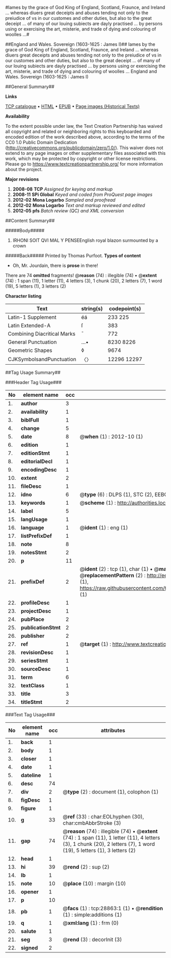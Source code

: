 #Iames by the grace of God King of England, Scotland, Fraunce, and  Ireland ... whereas diuers great deceipts and abuses tending not only to the preiudice of vs in our customes and other duties, but also to the great deceipt ... of many of our louing subiects are dayly practised ... by persons using or exercising the art, misterie, and trade of dying and colouring of woolles ...#

##England and Wales. Sovereign (1603-1625 : James I)##
Iames by the grace of God King of England, Scotland, Fraunce, and  Ireland ... whereas diuers great deceipts and abuses tending not only to the preiudice of vs in our customes and other duties, but also to the great deceipt ... of many of our louing subiects are dayly practised ... by persons using or exercising the art, misterie, and trade of dying and colouring of woolles ...
England and Wales. Sovereign (1603-1625 : James I)

##General Summary##

**Links**

[TCP catalogue](http://www.ota.ox.ac.uk/tcp/)  • 
[HTML](http://tei.it.ox.ac.uk/tcp/Texts-HTML/free/A22/A22005.html)  • 
[EPUB](http://tei.it.ox.ac.uk/tcp/Texts-EPUB/free/A22/A22005.epub) • 
[Page images (Historical Texts)](https://historicaltexts.jisc.ac.uk/eebo-33151007e)

**Availability**

To the extent possible under law, the Text Creation Partnership has waived all copyright and related or neighboring rights to this keyboarded and encoded edition of the work described above, according to the terms of the CC0 1.0 Public Domain Dedication (http://creativecommons.org/publicdomain/zero/1.0/). This waiver does not extend to any page images or other supplementary files associated with this work, which may be protected by copyright or other license restrictions. Please go to https://www.textcreationpartnership.org/ for more information about the project.

**Major revisions**

1. __2008-08__ __TCP__ *Assigned for keying and markup*
1. __2008-11__ __SPi Global__ *Keyed and coded from ProQuest page images*
1. __2012-02__ __Mona Logarbo__ *Sampled and proofread*
1. __2012-02__ __Mona Logarbo__ *Text and markup reviewed and edited*
1. __2012-05__ __pfs__ *Batch review (QC) and XML conversion*

##Content Summary##

#####Body#####

1. IRHONI SOIT QVI MAL Y PENSEEnglish royal blazon surmounted by a crown

#####Back#####
Printed by Thomas Purfoot.
**Types of content**

  * Oh, Mr. Jourdain, there is **prose** in there!

There are 74 **omitted** fragments! 
 @__reason__ (74) : illegible (74)  •  @__extent__ (74) : 1 span (11), 1 letter (11), 4 letters (3), 1 chunk (20), 2 letters (7), 1 word (19), 5 letters (1), 3 letters (2)

**Character listing**


|Text|string(s)|codepoint(s)|
|---|---|---|
|Latin-1 Supplement|éá|233 225|
|Latin Extended-A|ſ|383|
|Combining             Diacritical Marks|̄|772|
|General Punctuation|…•|8230 8226|
|Geometric Shapes|◊|9674|
|CJKSymbolsandPunctuation|〈〉|12296 12297|

##Tag Usage Summary##

###Header Tag Usage###

|No|element name|occ|attributes|
|---|---|---|---|
|1.|__author__|3||
|2.|__availability__|1||
|3.|__biblFull__|1||
|4.|__change__|5||
|5.|__date__|8| @__when__ (1) : 2012-10 (1)|
|6.|__edition__|1||
|7.|__editionStmt__|1||
|8.|__editorialDecl__|1||
|9.|__encodingDesc__|1||
|10.|__extent__|2||
|11.|__fileDesc__|1||
|12.|__idno__|6| @__type__ (6) : DLPS (1), STC (2), EEBO-CITATION (1), OCLC (1), VID (1)|
|13.|__keywords__|1| @__scheme__ (1) : http://authorities.loc.gov/ (1)|
|14.|__label__|5||
|15.|__langUsage__|1||
|16.|__language__|1| @__ident__ (1) : eng (1)|
|17.|__listPrefixDef__|1||
|18.|__note__|8||
|19.|__notesStmt__|2||
|20.|__p__|11||
|21.|__prefixDef__|2| @__ident__ (2) : tcp (1), char (1)  •  @__matchPattern__ (2) : ([0-9\-]+):([0-9IVX]+) (1), (.+) (1)  •  @__replacementPattern__ (2) : http://eebo.chadwyck.com/downloadtiff?vid=$1&page=$2 (1), https://raw.githubusercontent.com/textcreationpartnership/Texts/master/tcpchars.xml#$1 (1)|
|22.|__profileDesc__|1||
|23.|__projectDesc__|1||
|24.|__pubPlace__|2||
|25.|__publicationStmt__|2||
|26.|__publisher__|2||
|27.|__ref__|1| @__target__ (1) : http://www.textcreationpartnership.org/docs/. (1)|
|28.|__revisionDesc__|1||
|29.|__seriesStmt__|1||
|30.|__sourceDesc__|1||
|31.|__term__|6||
|32.|__textClass__|1||
|33.|__title__|3||
|34.|__titleStmt__|2||


###Text Tag Usage###

|No|element name|occ|attributes|
|---|---|---|---|
|1.|__back__|1||
|2.|__body__|1||
|3.|__closer__|1||
|4.|__date__|1||
|5.|__dateline__|1||
|6.|__desc__|74||
|7.|__div__|2| @__type__ (2) : document (1), colophon (1)|
|8.|__figDesc__|1||
|9.|__figure__|1||
|10.|__g__|33| @__ref__ (33) : char:EOLhyphen (30), char:cmbAbbrStroke (3)|
|11.|__gap__|74| @__reason__ (74) : illegible (74)  •  @__extent__ (74) : 1 span (11), 1 letter (11), 4 letters (3), 1 chunk (20), 2 letters (7), 1 word (19), 5 letters (1), 3 letters (2)|
|12.|__head__|1||
|13.|__hi__|39| @__rend__ (2) : sup (2)|
|14.|__lb__|1||
|15.|__note__|10| @__place__ (10) : margin (10)|
|16.|__opener__|1||
|17.|__p__|10||
|18.|__pb__|1| @__facs__ (1) : tcp:28863:1 (1)  •  @__rendition__ (1) : simple:additions (1)|
|19.|__q__|1| @__xml:lang__ (1) : frm (0)|
|20.|__salute__|1||
|21.|__seg__|3| @__rend__ (3) : decorInit (3)|
|22.|__signed__|2||
